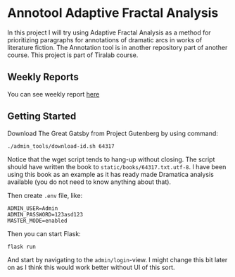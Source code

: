# Annotool Adaptive Fractal Analysis

In this project I will try using Adaptive Fractal Analysis as a method for prioritizing paragraphs for annotations of dramatic arcs in works of literature fiction. The Annotation tool is in another repository part of another course. This project is part of Tiralab course.

## Weekly Reports

You can see weekly report [here](/documentaion)

## Getting Started

Download The Great Gatsby from Project Gutenberg by using command:
```
./admin_tools/download-id.sh 64317
```
Notice that the wget script tends to hang-up without closing. The script should have written the book to `static/books/64317.txt.utf-8`. I have been using this book as an example as it has ready made Dramatica analysis available (you do not need to know anything about that).

Then create `.env` file, like:
```
ADMIN_USER=Admin
ADMIN_PASSWORD=123asd123
MASTER_MODE=enabled
```

Then you can start Flask:
```
flask run
```

And start by navigating to the `admin/login`-view. I might change this bit later on as I think this would work better without UI of this sort.


